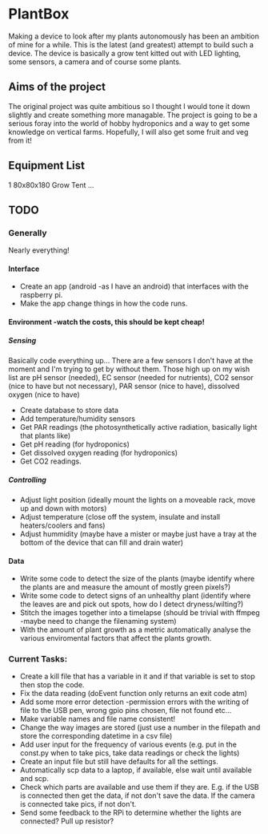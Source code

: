 # PlantBox

Making a device to look after my plants autonomously has been an ambition of mine for a while. This is the latest (and greatest) attempt to build such a device. The device is basically a grow tent kitted out with LED lighting, some sensors, a camera and of course some plants.

## Aims of the project
The original project was quite ambitious so I thought I would tone it down slightly and create something more managable. The project is going to be a serious foray into the world of hobby hydroponics and a way to get some knowledge on vertical farms. Hopefully, I will also get some fruit and veg from it!

## Equipment List
1 80x80x180 Grow Tent
...

## TODO

### Generally
Nearly everything!

#### Interface
  * Create an app (android -as I have an android) that interfaces with the raspberry pi.
  * Make the app change things in how the code runs.
  
#### Environment -watch the costs, this should be kept cheap!
  ##### Sensing
  Basically code everything up... There are a few sensors I don't have at the moment and I'm trying to get by without them. Those high up on my wish list are pH sensor (needed), EC sensor (needed for nutrients), CO2 sensor (nice to have but not necessary), PAR sensor (nice to have), dissolved oxygen (nice to have)
  * Create database to store data
  * Add temperature/humidity sensors 
  * Get PAR readings (the photosynthetically active radiation, basically light that plants like)
  * Get pH reading (for hydroponics)
  * Get dissolved oxygen reading (for hydroponics)
  * Get CO2 readings.
  
  ##### Controlling
  * Adjust light position (ideally mount the lights on a moveable rack, move up and down with motors)
  * Adjust temperature (close off the system, insulate and install heaters/coolers and fans)
  * Adjust hummidity (maybe have a mister or maybe just have a tray at the bottom of the device that can fill and drain water)

#### Data
  * Write some code to detect the size of the plants (maybe identify where the plants are and measure the amount of mostly green pixels?)
  * Write some code to detect signs of an unhealthy plant (identify where the leaves are and pick out spots, how do I detect dryness/wilting?)
  * Stitch the images together into a timelapse (should be trivial with ffmpeg -maybe need to change the filenaming system)
  * With the amount of plant growth as a metric automatically analyse the various enviromental factors that affect the plants growth.

### Current Tasks:
  * Create a kill file that has a variable in it and if that variable is set to stop then stop the code.
  * Fix the data reading (doEvent function only returns an exit code atm)
  * Add some more error detection -permission errors with the writing of file to the USB pen, wrong gpio pins chosen, file not found etc...
  * Make variable names and file name consistent!
  * Change the way images are stored (just use a number in the filepath and store the corresponding datetime in a csv file)
  * Add user input for the frequency of various events (e.g. put in the const.py when to take pics, take data readings or check the lights)
  * Create an input file but still have defaults for all the settings.
  * Automatically scp data to a laptop, if available, else wait until available and scp.
  * Check which parts are available and use them if they are. E.g. if the USB is connected then get the data, if not don't save the data. If the camera is connected take pics, if not don't.
  * Send some feedback to the RPi to determine whether the lights are connected? Pull up resistor?
  
